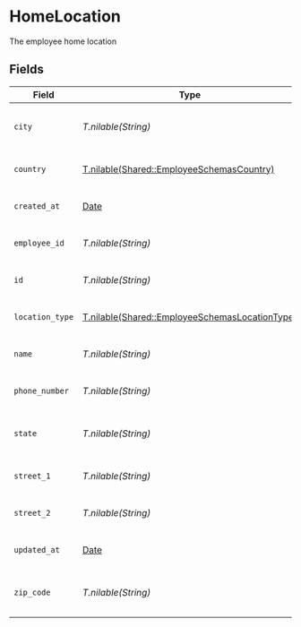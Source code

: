 # HomeLocation

The employee home location


## Fields

| Field                                                                                                | Type                                                                                                 | Required                                                                                             | Description                                                                                          | Example                                                                                              |
| ---------------------------------------------------------------------------------------------------- | ---------------------------------------------------------------------------------------------------- | ---------------------------------------------------------------------------------------------------- | ---------------------------------------------------------------------------------------------------- | ---------------------------------------------------------------------------------------------------- |
| `city`                                                                                               | *T.nilable(String)*                                                                                  | :heavy_minus_sign:                                                                                   | The city where the location is situated                                                              | Grantham                                                                                             |
| `country`                                                                                            | [T.nilable(Shared::EmployeeSchemasCountry)](../../models/shared/employeeschemascountry.md)           | :heavy_minus_sign:                                                                                   | The country code                                                                                     |                                                                                                      |
| `created_at`                                                                                         | [Date](https://ruby-doc.org/stdlib-2.6.1/libdoc/date/rdoc/Date.html)                                 | :heavy_minus_sign:                                                                                   | The created_at date                                                                                  | 2021-01-01T01:01:01.000Z                                                                             |
| `employee_id`                                                                                        | *T.nilable(String)*                                                                                  | :heavy_minus_sign:                                                                                   | The employee ID                                                                                      | 1687-3                                                                                               |
| `id`                                                                                                 | *T.nilable(String)*                                                                                  | :heavy_minus_sign:                                                                                   | The unique ID of the location                                                                        | 123456                                                                                               |
| `location_type`                                                                                      | [T.nilable(Shared::EmployeeSchemasLocationType)](../../models/shared/employeeschemaslocationtype.md) | :heavy_minus_sign:                                                                                   | The location type                                                                                    |                                                                                                      |
| `name`                                                                                               | *T.nilable(String)*                                                                                  | :heavy_minus_sign:                                                                                   | The name of the location                                                                             | Woolsthorpe Manor                                                                                    |
| `phone_number`                                                                                       | *T.nilable(String)*                                                                                  | :heavy_minus_sign:                                                                                   | The phone number of the location                                                                     | +44 1476 860 364                                                                                     |
| `state`                                                                                              | *T.nilable(String)*                                                                                  | :heavy_minus_sign:                                                                                   | The state where the location is situated                                                             | Lincolnshire                                                                                         |
| `street_1`                                                                                           | *T.nilable(String)*                                                                                  | :heavy_minus_sign:                                                                                   | The first line of the address                                                                        | Water Lane                                                                                           |
| `street_2`                                                                                           | *T.nilable(String)*                                                                                  | :heavy_minus_sign:                                                                                   | The second line of the address                                                                       | Woolsthorpe by Colsterworth                                                                          |
| `updated_at`                                                                                         | [Date](https://ruby-doc.org/stdlib-2.6.1/libdoc/date/rdoc/Date.html)                                 | :heavy_minus_sign:                                                                                   | The updated_at date                                                                                  | 2021-01-01T01:01:01.000Z                                                                             |
| `zip_code`                                                                                           | *T.nilable(String)*                                                                                  | :heavy_minus_sign:                                                                                   | The ZIP code/Postal code of the location                                                             | NG33 5NR                                                                                             |